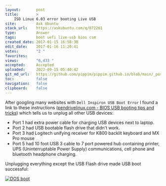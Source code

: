 ```yaml
---
layout:       post
title:        >
    ISO Linux 6.03 error booting Live USB
site:         Ask Ubuntu
stack_url:    https://askubuntu.com/q/872261
type:         Answer
tags:         boot uefi live-usb bios csm
created_date: 2017-01-15 16:58:38
edit_date:    2017-01-16 11:20:41
votes:        "2 "
favorites:    
views:        "6,433 "
accepted:     Accepted
uploaded:     2022-09-15 05:40:42
git_md_url:   https://github.com/pippim/pippim.github.io/blob/main/_posts/2017/2017-01-15-ISO-Linux-6.03-error-booting-Live-USB.md
toc:          false
navigation:   false
clipboard:    false
---
```


After googling many websites with `Dell Inspiron USB Boot Error` I found a link to these instructions ([pendrivelinux.com - BIOS USB booting tips and tricks][1]) which tells us to unplug all other USB devices:

 - Port 1 had extra power cable for charging USB devices next to laptop.
 - Port 2 had USB bootable flash drive that didn't work.
 - Port 3 had Logitech unifying receiver for K800 backlit keyboard and MX Pro mouse
 - Port 5 had 10 foot USB 3 cable to 7 port powered hub containing printer, UPS (Uninterruptable Power Supply) communications, cell phone and bluetooth headphone charging.

Unplugging everything except the USB Flash drive made USB boot successful:

[![DOS boot][2]][2]


  [1]: https://www.pendrivelinux.com/bios-usb-booting-tips-and-tricks/#more-38
  [2]: https://i.stack.imgur.com/PawdG.jpg
